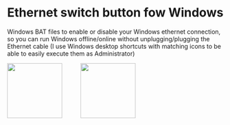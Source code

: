 # Ethernet switch button fow Windows
Windows BAT files to enable or disable your Windows ethernet connection, so you can run Windows offline/online without unplugging/plugging the Ethernet cable
(I use Windows desktop shortcuts with matching icons to be able to easily execute them as Administrator)  

<img src="https://github.com/jmbalaguer/Internet-Switch-button/blob/main/ethernet-off.png" width="128" height="128">&nbsp;&nbsp;&nbsp;&nbsp;&nbsp;&nbsp;&nbsp;&nbsp;&nbsp;&nbsp;&nbsp;<img src="https://github.com/jmbalaguer/Internet-Switch-button/blob/main/ethernet-on.png" width="128" height="128">

